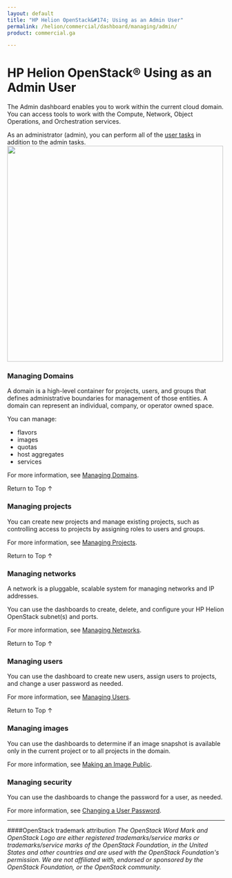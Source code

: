 ```yaml
---
layout: default
title: "HP Helion OpenStack&#174; Using as an Admin User"
permalink: /helion/commercial/dashboard/managing/admin/
product: commercial.ga

---
```

<!--UNDER REVISION-->

<script>

function PageRefresh {
onLoad="window.refresh"
}

PageRefresh();

</script>

<!--
<p style="font-size: small;"> <a href="/helion/commercial/ga1/install/">&#9664; PREV</a> | <a href="/helion/commercial/ga1/install-overview/">&#9650; UP</a> | <a href="/helion/commercial/ga1/">NEXT &#9654;</a> 
-->

# HP Helion OpenStack&#174; Using as an Admin User

The Admin dashboard enables you to work within the current cloud domain. You can access tools to work with the Compute, Network, Object Operations, and Orchestration services.

As an administrator (admin), you can perform all of the [user tasks](/helion/commercial/dashboard/managing/nonadmin/) in addition to the admin tasks.
<img src="media/HorizonUI_Admin_beta.png" alt="" width="500" />


### Managing Domains ###

A domain is a high-level container for projects, users, and groups that defines administrative boundaries for management of those entities. A domain can represent an individual, company, or operator owned space. 

You can manage:

* flavors</li>
* images</li>
* quotas</li>
* host aggregates</li>
* services</li>

For more information, see [Managing Domains](/helion/commercial/dashboard/managing/domains/).

<a href="#top" style="padding:14px 0px 14px 0px; text-decoration: none;"> Return to Top &#8593; </a>


### Managing projects ###

You can create new projects and manage existing projects, such as controlling access to projects by assigning roles to users and groups.

For more information, see [Managing Projects](/helion/commercial/dashboard/managing/projects/).

<a href="#top" style="padding:14px 0px 14px 0px; text-decoration: none;"> Return to Top &#8593; </a>


### Managing networks ###

A network is a pluggable, scalable system for managing networks and IP addresses.

You can use the dashboards to create, delete, and configure your HP Helion OpenStack subnet(s) and ports.

For more information, see [Managing Networks](/helion/commercial/dashboard/managing/networks/).

<a href="#top" style="padding:14px 0px 14px 0px; text-decoration: none;"> Return to Top &#8593; </a>


### Managing users ###

You can use the dashboard to create new users, assign users to projects, and change a user password as needed.

For more information, see [Managing Users](/helion/commercial/dashboard/managing/users/).

<a href="#top" style="padding:14px 0px 14px 0px; text-decoration: none;"> Return to Top &#8593; </a>

### Managing images ###

You can use the dashboards to determine if an image snapshot is available only in the current project or to all projects in the domain. 

For more information, see [Making an Image Public](/helion/commercial/dashboard/managing/images/public/).

### Managing security ###

You can use the dashboards to change the password for a user, as needed. 

For more information, see [Changing a User Password](/helion/commercial/dashboard/managing/users/password/change/).

<!-- Not  in UI yet
### Managing roles ###

You can use the dashboard to define user roles that can be used to control access to projects and domains. 

For more information, see [Managing Roles](/helion/commercial/dashboard/managing/roles/).

<a href="#top" style="padding:14px 0px 14px 0px; text-decoration: none;"> Return to Top &#8593; </a>


### Managing instances ###

You can use the dashboards to manage instances created by other users. You can lock, pause, suspend a particular instance and you can also migrate an instance to a different host system. 
with minimal downtime (live migrate).

For more information, see [Managing Instances](/helion/commercial/dashboard/instances/).
-->


----
####OpenStack trademark attribution
*The OpenStack Word Mark and OpenStack Logo are either registered trademarks/service marks or trademarks/service marks of the OpenStack Foundation, in the United States and other countries and are used with the OpenStack Foundation's permission. We are not affiliated with, endorsed or sponsored by the OpenStack Foundation, or the OpenStack community.*